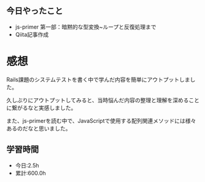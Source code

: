 ## 今日やったこと
- js-primer 第一部：暗黙的な型変換~ループと反復処理まで
- Qiita記事作成

# 感想
Rails課題のシステムテストを書く中で学んだ内容を簡単にアウトプットしました。

久しぶりにアウトプットしてみると、当時悩んだ内容の整理と理解を深めることに繋がるなと実感しました。

また、js-primerを読む中で、JavaScriptで使用する配列関連メソッドには様々あるのだなと思いました。

## 学習時間
- 今日:2.5h
- 累計:600.0h
